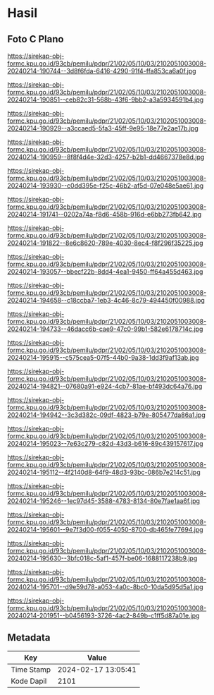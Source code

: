 # Hasil

## Foto C Plano

https://sirekap-obj-formc.kpu.go.id/93cb/pemilu/pdpr/21/02/05/10/03/2102051003008-20240214-190744--3d8f6fda-6416-4290-91f4-ffa853ca6a0f.jpg

https://sirekap-obj-formc.kpu.go.id/93cb/pemilu/pdpr/21/02/05/10/03/2102051003008-20240214-190851--ceb82c31-568b-43f6-9bb2-a3a5934591b4.jpg

https://sirekap-obj-formc.kpu.go.id/93cb/pemilu/pdpr/21/02/05/10/03/2102051003008-20240214-190929--a3ccaed5-5fa3-45ff-9e95-18e77e2ae17b.jpg

https://sirekap-obj-formc.kpu.go.id/93cb/pemilu/pdpr/21/02/05/10/03/2102051003008-20240214-190959--8f8f4d4e-32d3-4257-b2b1-dd4667378e8d.jpg

https://sirekap-obj-formc.kpu.go.id/93cb/pemilu/pdpr/21/02/05/10/03/2102051003008-20240214-193930--c0dd395e-f25c-46b2-af5d-07e048e5ae61.jpg

https://sirekap-obj-formc.kpu.go.id/93cb/pemilu/pdpr/21/02/05/10/03/2102051003008-20240214-191741--0202a74a-f8d6-458b-916d-e6bb273fb642.jpg

https://sirekap-obj-formc.kpu.go.id/93cb/pemilu/pdpr/21/02/05/10/03/2102051003008-20240214-191822--8e6c8620-789e-4030-8ec4-f8f296f35225.jpg

https://sirekap-obj-formc.kpu.go.id/93cb/pemilu/pdpr/21/02/05/10/03/2102051003008-20240214-193057--bbecf22b-8dd4-4ea1-9450-ff64a455d463.jpg

https://sirekap-obj-formc.kpu.go.id/93cb/pemilu/pdpr/21/02/05/10/03/2102051003008-20240214-194658--c18ccba7-1eb3-4c46-8c79-494450f00988.jpg

https://sirekap-obj-formc.kpu.go.id/93cb/pemilu/pdpr/21/02/05/10/03/2102051003008-20240214-194733--46dacc6b-cae9-47c0-99b1-582e6178714c.jpg

https://sirekap-obj-formc.kpu.go.id/93cb/pemilu/pdpr/21/02/05/10/03/2102051003008-20240214-195915--c575cea5-07f5-44b0-9a38-1dd3f9af13ab.jpg

https://sirekap-obj-formc.kpu.go.id/93cb/pemilu/pdpr/21/02/05/10/03/2102051003008-20240214-194821--07680a91-e924-4cb7-81ae-bf493dc64a76.jpg

https://sirekap-obj-formc.kpu.go.id/93cb/pemilu/pdpr/21/02/05/10/03/2102051003008-20240214-194942--3c3d382c-09df-4823-b79e-805477da86a1.jpg

https://sirekap-obj-formc.kpu.go.id/93cb/pemilu/pdpr/21/02/05/10/03/2102051003008-20240214-195023--7e63c279-c82d-43d3-b616-89c439157617.jpg

https://sirekap-obj-formc.kpu.go.id/93cb/pemilu/pdpr/21/02/05/10/03/2102051003008-20240214-195112--4f2140d8-64f9-48d3-93bc-086b7e214c51.jpg

https://sirekap-obj-formc.kpu.go.id/93cb/pemilu/pdpr/21/02/05/10/03/2102051003008-20240214-195246--1ec97d45-3588-4783-8134-80e7fae1aa6f.jpg

https://sirekap-obj-formc.kpu.go.id/93cb/pemilu/pdpr/21/02/05/10/03/2102051003008-20240214-195601--9e7f3d00-f055-4050-8700-db465fe77694.jpg

https://sirekap-obj-formc.kpu.go.id/93cb/pemilu/pdpr/21/02/05/10/03/2102051003008-20240214-195630--3bfc018c-5af1-457f-be06-1688117238b9.jpg

https://sirekap-obj-formc.kpu.go.id/93cb/pemilu/pdpr/21/02/05/10/03/2102051003008-20240214-195701--d9e59d78-a053-4a0c-8bc0-10da5d95d5a1.jpg

https://sirekap-obj-formc.kpu.go.id/93cb/pemilu/pdpr/21/02/05/10/03/2102051003008-20240214-201951--b0456193-3726-4ac2-849b-c1ff5d87a01e.jpg


## Metadata

| Key        | Value               |
| ---------- | ------------------- |
| Time Stamp | 2024-02-17 13:05:41 |
| Kode Dapil | 2101                |



